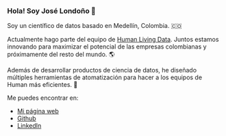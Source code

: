 ### Hola! Soy José Londoño 👋

Soy un científico de datos basado en Medellín, Colombia. 🇨🇴

Actualmente hago parte del equipo de [Human Living Data](https://humanld.io/). Juntos estamos innovando para maximizar el potencial de las empresas colombianas y próximamente del resto del mundo. 🌎

Además de desarrollar productos de ciencia de datos, he diseñado múltiples herramientas de atomatización para hacer a los equipos de Human más eficientes. 🚀

Me puedes encontrar en:

- [Mi página web](https://jlondono.codes/)
- [Github](https://github.com/jlondonob)
- [LinkedIn](https://www.linkedin.com/in/jose-londono-botero/)
